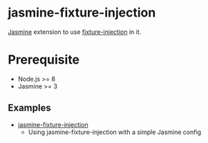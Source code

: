 # jasmine-fixture-injection

[Jasmine](https://jasmine.github.io/) extension to use
[fixture-injection](https://github.com/yatsu/fixture-injection) in it.

# Prerequisite

* Node.js >= 8
* Jasmine >= 3

## Examples

* [jasmine-fixture-injection](https://github.com/yatsu/fixture-injection/tree/master/packages/jasmine-fixture-injection-example)
  * Using jasmine-fixture-injection with a simple Jasmine config
